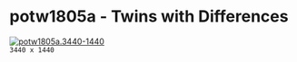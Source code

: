 # potw1805a - Twins with Differences
[![potw1805a.3440-1440](./potw1805a.3440-1440.png)](./potw1805a.3440-1440.png)  
`3440 x 1440`  